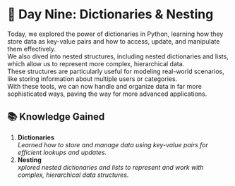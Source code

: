 # 🎯 Day Nine: Dictionaries & Nesting

Today, we explored the power of dictionaries in Python, learning how they store data as key-value pairs and how to access, update, and manipulate them effectively.  
We also dived into nested structures, including nested dictionaries and lists, which allow us to represent more complex, hierarchical data.  
These structures are particularly useful for modeling real-world scenarios, like storing information about multiple users or categories.  
With these tools, we can now handle and organize data in far more sophisticated ways, paving the way for more advanced applications.

## 📚 Knowledge Gained

1. **Dictionaries**  
*Learned how to store and manage data using key-value pairs for efficient lookups and updates.*
2. **Nesting**  
*xplored nested dictionaries and lists to represent and work with complex, hierarchical data structures.*